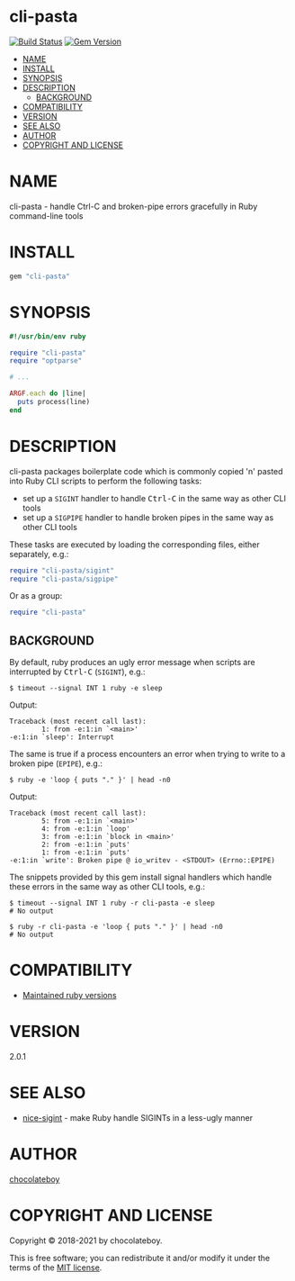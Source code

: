 # cli-pasta

[![Build Status](https://github.com/chocolateboy/cli-pasta/workflows/test/badge.svg)](https://github.com/chocolateboy/cli-pasta/actions?query=workflow%3Atest)
[![Gem Version](https://img.shields.io/gem/v/cli-pasta.svg)](https://rubygems.org/gems/cli-pasta)

<!-- TOC -->

- [NAME](#name)
- [INSTALL](#install)
- [SYNOPSIS](#synopsis)
- [DESCRIPTION](#description)
  - [BACKGROUND](#background)
- [COMPATIBILITY](#compatibility)
- [VERSION](#version)
- [SEE ALSO](#see-also)
- [AUTHOR](#author)
- [COPYRIGHT AND LICENSE](#copyright-and-license)

<!-- TOC END -->

# NAME

cli-pasta - handle Ctrl-C and broken-pipe errors gracefully in Ruby command-line tools

# INSTALL

```ruby
gem "cli-pasta"
```

# SYNOPSIS

```ruby
#!/usr/bin/env ruby

require "cli-pasta"
require "optparse"

# ...

ARGF.each do |line|
  puts process(line)
end
```

# DESCRIPTION

cli-pasta packages boilerplate code which is commonly copied 'n' pasted into
Ruby CLI scripts to perform the following tasks:

- set up a `SIGINT` handler to handle <kbd>Ctrl-C</kbd> in the same way as other CLI tools
- set up a `SIGPIPE` handler to handle broken pipes in the same way as other CLI tools

These tasks are executed by loading the corresponding files, either separately, e.g.:

```ruby
require "cli-pasta/sigint"
require "cli-pasta/sigpipe"
```

Or as a group:

```ruby
require "cli-pasta"
```

## BACKGROUND

By default, ruby produces an ugly error message when scripts are interrupted by
<kbd>Ctrl-C</kbd> (`SIGINT`), e.g.:

    $ timeout --signal INT 1 ruby -e sleep

Output:

    Traceback (most recent call last):
            1: from -e:1:in `<main>'
    -e:1:in `sleep': Interrupt

The same is true if a process encounters an error when trying to write to a
broken pipe (`EPIPE`), e.g.:

    $ ruby -e 'loop { puts "." }' | head -n0

Output:

    Traceback (most recent call last):
            5: from -e:1:in `<main>'
            4: from -e:1:in `loop'
            3: from -e:1:in `block in <main>'
            2: from -e:1:in `puts'
            1: from -e:1:in `puts'
    -e:1:in `write': Broken pipe @ io_writev - <STDOUT> (Errno::EPIPE)

The snippets provided by this gem install signal handlers which handle these
errors in the same way as other CLI tools, e.g.:

    $ timeout --signal INT 1 ruby -r cli-pasta -e sleep
    # No output

    $ ruby -r cli-pasta -e 'loop { puts "." }' | head -n0
    # No output

# COMPATIBILITY

- [Maintained ruby versions](https://www.ruby-lang.org/en/downloads/branches/)

# VERSION

2.0.1

# SEE ALSO

* [nice-sigint](https://github.com/xiongchiamiov/nice-sigint) - make Ruby handle SIGINTs in a less-ugly manner

# AUTHOR

[chocolateboy](mailto:chocolate@cpan.org)

# COPYRIGHT AND LICENSE

Copyright © 2018-2021 by chocolateboy.

This is free software; you can redistribute it and/or modify it under the terms
of the [MIT license](https://opensource.org/licenses/MIT).
